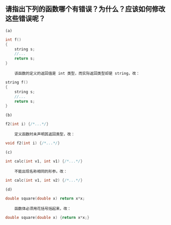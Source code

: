 ## 请指出下列的函数哪个有错误？为什么？应该如何修改这些错误呢？
    (a) 
```cpp
int f()
{
    string s;
    //...
    return s;
}
```
        该函数的定义的返回值是 int 类型，而实际返回类型却是 string，改：
```cpp
string f()
{
    string s;
    //...
    return s;
}
```
    (b)
```cpp
f2(int i) {/*...*/}
```
        定义函数时未声明其返回类型，改：
```cpp
void f2(int i) {/*...*/}
```
    (c)
```cpp
int calc(int v1, int v1) {/*...*/}
```
        不能出现名称相同的形参。改：
```cpp
int calc(int v1, int v2) {/*...*/}
```
    (d)
```cpp
double square(double x) return x*x;
```
        函数体必须用花括号括起来，改：
```cpp
double square(double x) {return x*x;}
```